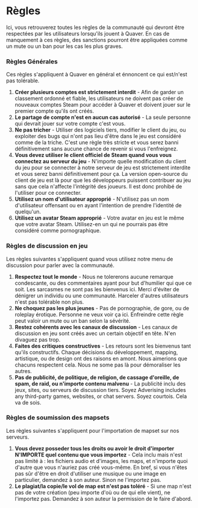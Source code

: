 # Règles

Ici, vous retrouverez toutes les règles de la communauté qui devront être respectées par les utilisateurs lorsqu'ils jouent à Quaver. En cas de manquement à ces règles, des sanctions pourront être appliquées comme un mute ou un ban pour les cas les plus graves.

### Règles Générales

Ces règles s'appliquent à Quaver en général et énnoncent ce qui est/n'est pas tolérable.

1. **Créer plusieurs comptes est strictement interdit** - Afin de garder un classement ordonné et fiable, les utilisateurs ne doivent pas créer de nouveaux comptes Steam pour accéder à Quaver et doivent jouer sur le premier compte qu'ils ont créés. 
2. **Le partage de compte n'est en aucun cas autorisé** - La seule personne qui devrait jouer sur votre compte c'est vous. 
3. **Ne pas tricher** - Utiliser des logiciels tiers, modifier le client du jeu, ou exploiter des bugs qui n'ont pas lieu d'être dans le jeu est considéré comme de la triche. C'est une règle très stricte et vous serez banni définitivement sans aucune chance de revenir si vous l'enfreignez.
4. **Vous devez utiliser le client officiel de Steam quand vous vous connectez au serveur du jeu** - N'importe quelle modification du client du jeu pour se connecter à notre serveur de jeu est strictement interdite et vous serez banni définitivement pour ça. La version open-source du client de jeu est là pour que les développeurs puissent contribuer au jeu sans que cela n'affecte l'intégrité des joueurs. Il est donc prohibé de l'utiliser pour ce connecter.
5. **Utilisez un nom d'utilisateur approprié** - N'utilisez pas un nom d'utilisateur offensant ou en ayant l'intention de prendre l'identité de quelqu'un.
6. **Utilisez un avatar Steam approprié** - Votre avatar en jeu est le même que votre avatar Steam. Utilisez-en un qui ne pourrais pas être considéré comme pornographique.

### Règles de discussion en jeu

Les règles suivantes s'appliquent quand vous utilisez notre menu de discussion pour parler avec la communauté.

1. **Respectez tout le monde** - Nous ne tolererons aucune remarque condescante, ou des commentaires ayant pour but d'humilier qui que ce soit. Les sarcasmes ne sont pas les bienvenus ici. Merci d'éviter de dénigrer un individu ou une communauté. Harceler d'autres utilisateurs n'est pas tolérable non plus.
2. **Ne choquez pas les plus jeunes** - Pas de pornographie, de gore, ou de roleplay érotique. Personne ne veux voir ça ici. Enfreindre cette règle peut valoir un mute ou un ban selon la sévérité.
3. **Restez cohérents avec les canaux de discussion** - Les canaux de discussion en jeu sont créés avec un certain objectif en tête. N'en divaguez pas trop.
4. **Faites des critiques constructives** - Les retours sont les bienvenus tant qu'ils constructifs. Chaque décisions du développement, mapping, artistique, ou de design ont des raisons en amont. Nous aimerions que chacuns respectent cela. Nous ne some pas là pour démoraliser les autres.
5. **Pas de publicité, de politique, de religion, de cassage d'oreille, de spam, de raid, ou n'importe contenu malvenu** - La publicité inclu des jeux, sites, ou serveurs de discussion tiers. Soyez Adverising includes any third-party games, websites, or chat servers. Soyez courtois. Cela va de sois.

### Règles de soumission des mapsets

Les règles suivantes s'appliquent pour l'importation de mapset sur nos serveurs.

1. **Vous devez posseder tous les droits ou avoir le droit d'importer N'IMPORTE quel contenu que vous importez** - Cela inclu mais n'est pas limité à : les fichiers audio et d'images, les maps, et n'importe quoi d'autre que vous n'auriez pas créé vous-même. En bref, si vous n'êtes pas sûr d'être en droit d'utiliser une musique ou une image en particulier, demandez à son auteur. Sinon ne l'importez pas.
2. **Le plagiat/la copie/le vol de map est n'est pas toléré** - Si une map n'est pas de votre création (peu importe d'où ou de qui elle vient), ne l'importez pas. Demandez à son auteur la permission de le faire d'abord.
